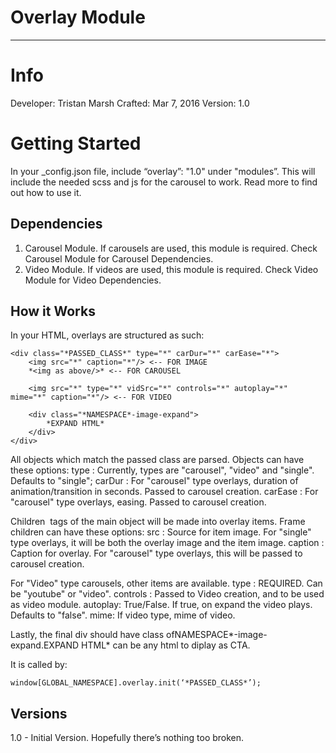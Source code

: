 # Overlay Module #
---

# Info #


Developer: Tristan Marsh
Crafted: Mar 7, 2016
Version: 1.0
 
# Getting Started #
In your _config.json file, include “overlay”: "1.0" under "modules”. This will include the needed scss and js for the carousel to work. Read more to find out how to use it.

## Dependencies ##
1. Carousel Module. If carousels are used, this module is required. Check Carousel Module for Carousel Dependencies.
2. Video Module. If videos are used, this module is required. Check Video Module for Video Dependencies.

## How it Works ##

In your HTML, overlays are structured as such:

	<div class="*PASSED_CLASS*" type="*" carDur="*" carEase="*">
		<img src="*" caption="*"/> <-- FOR IMAGE
		*<img as above/>* <-- FOR CAROUSEL
	
		<img src="*" type="*" vidSrc="*" controls="*" autoplay="*" mime="*" caption="*"/> <-- FOR VIDEO
	
		<div class="*NAMESPACE*-image-expand">
			*EXPAND HTML*
		</div>
	</div>
	
All objects which match the passed class are parsed. Objects can have these options:
	type : Currently, types are "carousel", "video" and "single". Defaults to "single";
	carDur : For "carousel" type overlays, duration of animation/transition in seconds. Passed to carousel creation.
	carEase : For "carousel" type overlays, easing. Passed to carousel creation.
	
Children <img> tags of the main object will be made into overlay items. Frame children can have these options:
	src : Source for item image. For "single" type overlays, it will be both the overlay image and the item image.
	caption : Caption for overlay. For "carousel" type overlays, this will be passed to carousel creation.
	
For "Video" type carousels, other items are available.
	type : REQUIRED. Can be "youtube" or "video".
	controls : Passed to Video creation, and to be used as video module.
	autoplay: True/False. If true, on expand the video plays. Defaults to "false".
	mime: If video type, mime of video.
	
Lastly, the final div should have class ofNAMESPACE*-image-expand.EXPAND HTML* can be any html to diplay as CTA.

It is called by:

	window[GLOBAL_NAMESPACE].overlay.init(‘*PASSED_CLASS*’);

## Versions ##

1.0 - Initial Version. Hopefully there’s nothing too broken.